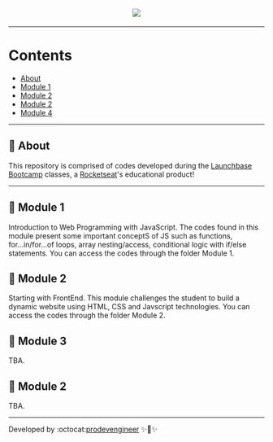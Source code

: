 <h1 align="center">
    <img src="https://ik.imagekit.io/nsa4tdplyg/c6393600-201d-11ea-9fb5-f3f7c763bd2f_JI6TcURN6B.png">
</h1>

  

---
# Contents
- [About](#-about)
- [Module 1](#-module-1)
- [Module 2](#-module-2)
- [Module 2](#-module-3)
- [Module 4](#-module-4)

---
## 💌 About
This repository is comprised of codes developed during the [Launchbase Bootcamp](https://rocketseat.com.br/launchbase) classes, a [Rocketseat](https://rocketseat.com.br/)'s educational product!

---
## 📂 Module 1 
Introduction to Web Programming with JavaScript.
The codes found in this module present some important conceptS of JS such as functions, for...in/for...of loops, array nesting/access, conditional logic with if/else statements.
You can access the codes through the folder Module 1.


## 📂 Module 2
Starting with FrontEnd.
This module challenges the student to build a dynamic website using HTML, CSS and Javscript technologies.
You can access the codes through the folder Module 2.

## 🚧 Module 3
TBA.

## 🚧 Module 2
TBA.




---
Developed by :octocat:[prodevengineer](https://github.com/prodevengineer) ✨🚀✨

